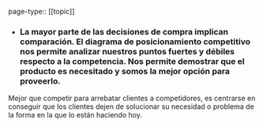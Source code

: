 page-type:: [[topic]]
- ### La mayor parte de las decisiones de compra implican comparación. El diagrama de posicionamiento competitivo nos permite analizar nuestros puntos fuertes y débiles respecto a la competencia. Nos permite demostrar que el producto es necesitado y somos la mejor opción para proveerlo.

Mejor que competir para arrebatar clientes a competidores, es centrarse en conseguir que los clientes dejen de solucionar su necesidad o problema de la forma en la que lo están haciendo hoy.


